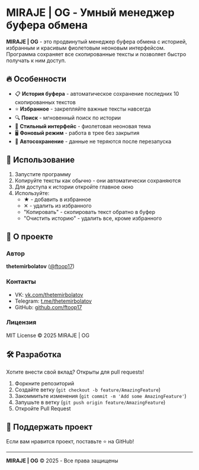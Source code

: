 
# MIRAJE | OG - Умный менеджер буфера обмена


**MIRAJE | OG** - это продвинутый менеджер буфера обмена с историей, избранным и красивым фиолетовым неоновым интерфейсом. Программа сохраняет все скопированные тексты и позволяет быстро получать к ним доступ.

## 🔥 Особенности

- 📋 **История буфера** - автоматическое сохранение последних 10 скопированных текстов
- ⭐ **Избранное** - закрепляйте важные тексты навсегда
- 🔍 **Поиск** - мгновенный поиск по истории
- 🎨 **Стильный интерфейс** - фиолетовая неоновая тема
- 🖥️ **Фоновый режим** - работа в трее без закрытия
- 📅 **Автосохранение** - данные не теряются после перезапуска


## 🚀 Использование

1. Запустите программу
2. Копируйте тексты как обычно - они автоматически сохраняются
3. Для доступа к истории откройте главное окно
4. Используйте:
   - ★ - добавить в избранное
   - ✕ - удалить из избранного
   - "Копировать" - скопировать текст обратно в буфер
   - "Очистить историю" - удалить все, кроме избранного

## 🌟 О проекте

### Автор
**thetemirbolatov** ([@ftoop17](https://github.com/ftoop17))

### Контакты
- VK: [vk.com/thetemirbolatov](https://vk.com/thetemirbolatov)
- Telegram: [t.me/thetemirbolatov](https://t.me/thetemirbolatov)
- GitHub: [github.com/ftoop17](https://github.com/ftoop17)

### Лицензия
MIT License © 2025 MIRAJE | OG


## 🛠️ Разработка

Хотите внести свой вклад? Открыты для pull requests!

1. Форкните репозиторий
2. Создайте ветку (`git checkout -b feature/AmazingFeature`)
3. Закоммитьте изменения (`git commit -m 'Add some AmazingFeature'`)
4. Запушьте в ветку (`git push origin feature/AmazingFeature`)
5. Откройте Pull Request

## 📌 Поддержать проект

Если вам нравится проект, поставьте ⭐ на GitHub!

---

**MIRAJE | OG** © 2025 - Все права защищены 
